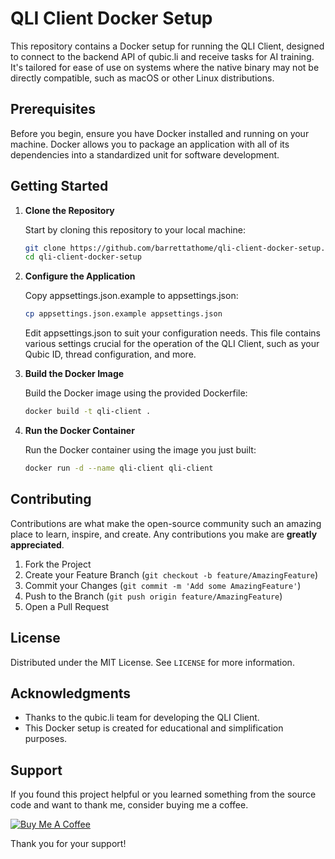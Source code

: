 # QLI Client Docker Setup

This repository contains a Docker setup for running the QLI Client, designed to connect to the backend API of qubic.li and receive tasks for AI training. It's tailored for ease of use on systems where the native binary may not be directly compatible, such as macOS or other Linux distributions.

## Prerequisites

Before you begin, ensure you have Docker installed and running on your machine. Docker allows you to package an application with all of its dependencies into a standardized unit for software development.

## Getting Started

1. **Clone the Repository**

   Start by cloning this repository to your local machine:

   ```bash
   git clone https://github.com/barrettathome/qli-client-docker-setup.git
   cd qli-client-docker-setup
    ```
2. **Configure the Application**

   Copy appsettings.json.example to appsettings.json:

   ```bash
   cp appsettings.json.example appsettings.json
   ```
   Edit appsettings.json to suit your configuration needs. This file contains various settings crucial for the operation of the QLI Client, such as your Qubic ID, thread configuration, and more.

3. **Build the Docker Image**

   Build the Docker image using the provided Dockerfile:

   ```bash
   docker build -t qli-client .
   ```
4. **Run the Docker Container**

   Run the Docker container using the image you just built:

   ```bash
   docker run -d --name qli-client qli-client
   ```
## Contributing

Contributions are what make the open-source community such an amazing place to learn, inspire, and create. Any contributions you make are **greatly appreciated**.

1. Fork the Project
2. Create your Feature Branch (`git checkout -b feature/AmazingFeature`)
3. Commit your Changes (`git commit -m 'Add some AmazingFeature'`)
4. Push to the Branch (`git push origin feature/AmazingFeature`)
5. Open a Pull Request

## License

Distributed under the MIT License. See `LICENSE` for more information.

## Acknowledgments

* Thanks to the qubic.li team for developing the QLI Client.
* This Docker setup is created for educational and simplification purposes.

## Support

If you found this project helpful or you learned something from the source code and want to thank me, consider buying me a coffee.

[![Buy Me A Coffee](https://www.buymeacoffee.com/assets/img/custom_images/orange_img.png)](https://www.buymeacoffee.com/barrettathome)

Thank you for your support!
